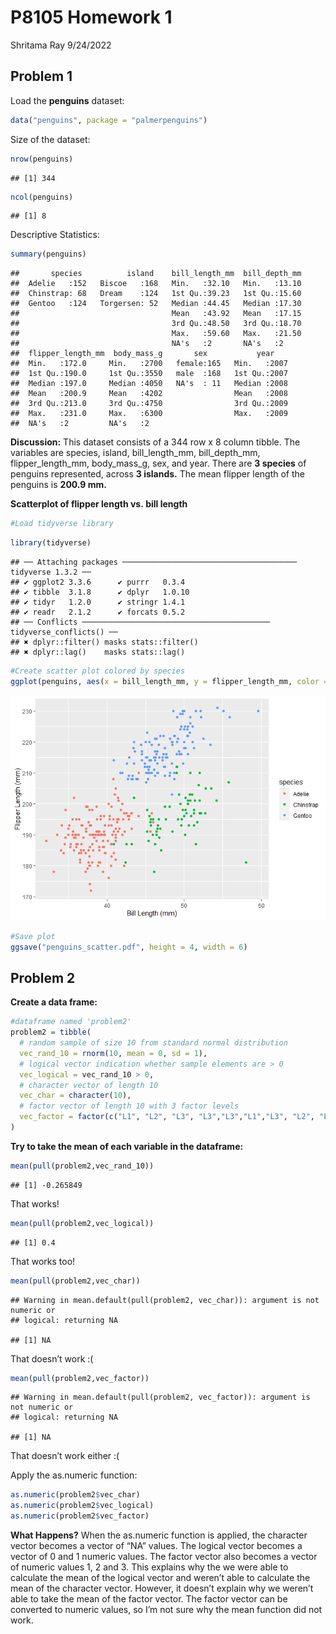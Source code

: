 P8105 Homework 1
================
Shritama Ray
9/24/2022

## Problem 1

Load the **penguins** dataset:

``` r
data("penguins", package = "palmerpenguins")
```

Size of the dataset:

``` r
nrow(penguins)
```

    ## [1] 344

``` r
ncol(penguins)
```

    ## [1] 8

Descriptive Statistics:

``` r
summary(penguins)
```

    ##       species          island    bill_length_mm  bill_depth_mm  
    ##  Adelie   :152   Biscoe   :168   Min.   :32.10   Min.   :13.10  
    ##  Chinstrap: 68   Dream    :124   1st Qu.:39.23   1st Qu.:15.60  
    ##  Gentoo   :124   Torgersen: 52   Median :44.45   Median :17.30  
    ##                                  Mean   :43.92   Mean   :17.15  
    ##                                  3rd Qu.:48.50   3rd Qu.:18.70  
    ##                                  Max.   :59.60   Max.   :21.50  
    ##                                  NA's   :2       NA's   :2      
    ##  flipper_length_mm  body_mass_g       sex           year     
    ##  Min.   :172.0     Min.   :2700   female:165   Min.   :2007  
    ##  1st Qu.:190.0     1st Qu.:3550   male  :168   1st Qu.:2007  
    ##  Median :197.0     Median :4050   NA's  : 11   Median :2008  
    ##  Mean   :200.9     Mean   :4202                Mean   :2008  
    ##  3rd Qu.:213.0     3rd Qu.:4750                3rd Qu.:2009  
    ##  Max.   :231.0     Max.   :6300                Max.   :2009  
    ##  NA's   :2         NA's   :2

**Discussion:** This dataset consists of a 344 row x 8 column tibble.
The variables are species, island, bill_length_mm, bill_depth_mm,
flipper_length_mm, body_mass_g, sex, and year. There are **3 species**
of penguins represented, across **3 islands.** The mean flipper length
of the penguins is **200.9 mm.**

**Scatterplot of flipper length vs. bill length**

``` r
#Load tidyverse library
```

``` r
library(tidyverse)
```

    ## ── Attaching packages ─────────────────────────────────────── tidyverse 1.3.2 ──
    ## ✔ ggplot2 3.3.6      ✔ purrr   0.3.4 
    ## ✔ tibble  3.1.8      ✔ dplyr   1.0.10
    ## ✔ tidyr   1.2.0      ✔ stringr 1.4.1 
    ## ✔ readr   2.1.2      ✔ forcats 0.5.2 
    ## ── Conflicts ────────────────────────────────────────── tidyverse_conflicts() ──
    ## ✖ dplyr::filter() masks stats::filter()
    ## ✖ dplyr::lag()    masks stats::lag()

``` r
#Create scatter plot colored by species
ggplot(penguins, aes(x = bill_length_mm, y = flipper_length_mm, color = species)) + geom_point()+ xlab("Bill Length (mm)") + ylab("Flipper Length (mm)")
```

![](p8105_homework1_sr3861_files/figure-gfm/scatterplot-1.png)<!-- -->

``` r
#Save plot
ggsave("penguins_scatter.pdf", height = 4, width = 6)
```

## Problem 2

**Create a data frame:**

``` r
#dataframe named 'problem2'
problem2 = tibble(
  # random sample of size 10 from standard normal distribution
  vec_rand_10 = rnorm(10, mean = 0, sd = 1),
  # logical vector indication whether sample elements are > 0 
  vec_logical = vec_rand_10 > 0,
  # character vector of length 10
  vec_char = character(10),
  # factor vector of length 10 with 3 factor levels
  vec_factor = factor(c("L1", "L2", "L3", "L3","L3","L1","L3", "L2", "L1", "L1"))
)
```

**Try to take the mean of each variable in the dataframe:**

``` r
mean(pull(problem2,vec_rand_10))
```

    ## [1] -0.265849

That works!

``` r
mean(pull(problem2,vec_logical))
```

    ## [1] 0.4

That works too!

``` r
mean(pull(problem2,vec_char))
```

    ## Warning in mean.default(pull(problem2, vec_char)): argument is not numeric or
    ## logical: returning NA

    ## [1] NA

That doesn’t work :(

``` r
mean(pull(problem2,vec_factor))
```

    ## Warning in mean.default(pull(problem2, vec_factor)): argument is not numeric or
    ## logical: returning NA

    ## [1] NA

That doesn’t work either :(

Apply the as.numeric function:

``` r
as.numeric(problem2$vec_char)
as.numeric(problem2$vec_logical)
as.numeric(problem2$vec_factor)
```

**What Happens?** When the as.numeric function is applied, the character
vector becomes a vector of “NA” values. The logical vector becomes a
vector of 0 and 1 numeric values. The factor vector also becomes a
vector of numeric values 1, 2 and 3. This explains why the we were able
to calculate the mean of the logical vector and weren’t able to
calculate the mean of the character vector. However, it doesn’t explain
why we weren’t able to take the mean of the factor vector. The factor
vector can be converted to numeric values, so I’m not sure why the mean
function did not work.
